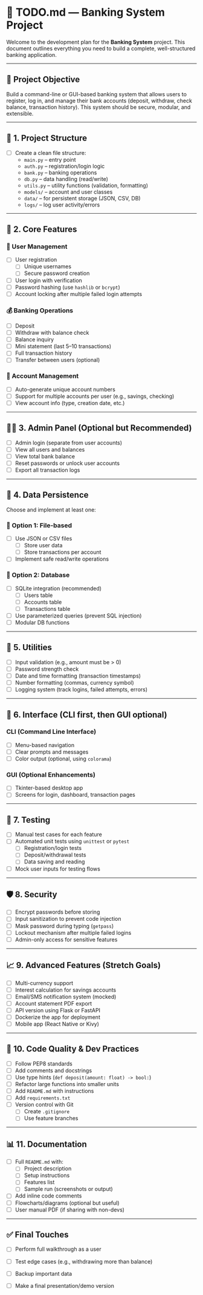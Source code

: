 # 🏦 TODO.md — Banking System Project

Welcome to the development plan for the **Banking System** project. This document outlines everything you need to build a complete, well-structured banking application.

---

## 📌 Project Objective

Build a command-line or GUI-based banking system that allows users to register, log in, and manage their bank accounts (deposit, withdraw, check balance, transaction history). This system should be secure, modular, and extensible.

---

## 🧱 1. Project Structure

- [ ] Create a clean file structure:
  - `main.py` – entry point
  - `auth.py` – registration/login logic
  - `bank.py` – banking operations
  - `db.py` – data handling (read/write)
  - `utils.py` – utility functions (validation, formatting)
  - `models/` – account and user classes
  - `data/` – for persistent storage (JSON, CSV, DB)
  - `logs/` – log user activity/errors

---

## 🧩 2. Core Features

### 🧍 User Management
- [ ] User registration
  - [ ] Unique usernames
  - [ ] Secure password creation
- [ ] User login with verification
- [ ] Password hashing (use `hashlib` or `bcrypt`)
- [ ] Account locking after multiple failed login attempts

### 💰 Banking Operations
- [ ] Deposit
- [ ] Withdraw with balance check
- [ ] Balance inquiry
- [ ] Mini statement (last 5–10 transactions)
- [ ] Full transaction history
- [ ] Transfer between users (optional)

### 📁 Account Management
- [ ] Auto-generate unique account numbers
- [ ] Support for multiple accounts per user (e.g., savings, checking)
- [ ] View account info (type, creation date, etc.)

---

## 🧑‍💼 3. Admin Panel (Optional but Recommended)
- [ ] Admin login (separate from user accounts)
- [ ] View all users and balances
- [ ] View total bank balance
- [ ] Reset passwords or unlock user accounts
- [ ] Export all transaction logs

---

## 🧠 4. Data Persistence

Choose and implement at least one:

### 🔹 Option 1: File-based
- [ ] Use JSON or CSV files
  - [ ] Store user data
  - [ ] Store transactions per account
- [ ] Implement safe read/write operations

### 🔹 Option 2: Database
- [ ] SQLite integration (recommended)
  - [ ] Users table
  - [ ] Accounts table
  - [ ] Transactions table
- [ ] Use parameterized queries (prevent SQL injection)
- [ ] Modular DB functions

---

## 🧰 5. Utilities

- [ ] Input validation (e.g., amount must be > 0)
- [ ] Password strength check
- [ ] Date and time formatting (transaction timestamps)
- [ ] Number formatting (commas, currency symbol)
- [ ] Logging system (track logins, failed attempts, errors)

---

## 🎨 6. Interface (CLI first, then GUI optional)

### CLI (Command Line Interface)
- [ ] Menu-based navigation
- [ ] Clear prompts and messages
- [ ] Color output (optional, using `colorama`)

### GUI (Optional Enhancements)
- [ ] Tkinter-based desktop app
- [ ] Screens for login, dashboard, transaction pages

---

## 🧪 7. Testing

- [ ] Manual test cases for each feature
- [ ] Automated unit tests using `unittest` or `pytest`
  - [ ] Registration/login tests
  - [ ] Deposit/withdrawal tests
  - [ ] Data saving and reading
- [ ] Mock user inputs for testing flows

---

## 🛡️ 8. Security

- [ ] Encrypt passwords before storing
- [ ] Input sanitization to prevent code injection
- [ ] Mask password during typing (`getpass`)
- [ ] Lockout mechanism after multiple failed logins
- [ ] Admin-only access for sensitive features

---

## 📈 9. Advanced Features (Stretch Goals)

- [ ] Multi-currency support
- [ ] Interest calculation for savings accounts
- [ ] Email/SMS notification system (mocked)
- [ ] Account statement PDF export
- [ ] API version using Flask or FastAPI
- [ ] Dockerize the app for deployment
- [ ] Mobile app (React Native or Kivy)

---

## 🧹 10. Code Quality & Dev Practices

- [ ] Follow PEP8 standards
- [ ] Add comments and docstrings
- [ ] Use type hints (`def deposit(amount: float) -> bool:`)
- [ ] Refactor large functions into smaller units
- [ ] Add `README.md` with instructions
- [ ] Add `requirements.txt`
- [ ] Version control with Git
  - [ ] Create `.gitignore`
  - [ ] Use feature branches

---

## 📊 11. Documentation

- [ ] Full `README.md` with:
  - [ ] Project description
  - [ ] Setup instructions
  - [ ] Features list
  - [ ] Sample run (screenshots or output)
- [ ] Add inline code comments
- [ ] Flowcharts/diagrams (optional but useful)
- [ ] User manual PDF (if sharing with non-devs)

---

## ✅ Final Touches

- [ ] Perform full walkthrough as a user
- [ ] Test edge cases (e.g., withdrawing more than balance)
- [ ] Backup important data
- [ ] Make a final presentation/demo version

